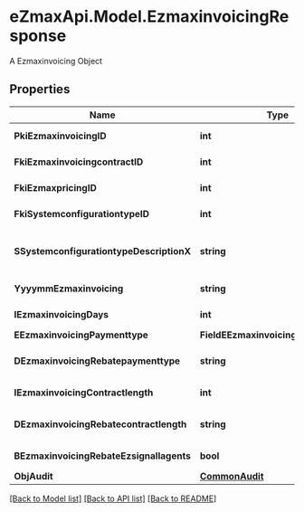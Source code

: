 # eZmaxApi.Model.EzmaxinvoicingResponse
A Ezmaxinvoicing Object

## Properties

Name | Type | Description | Notes
------------ | ------------- | ------------- | -------------
**PkiEzmaxinvoicingID** | **int** | The unique ID of the Ezmaxinvoicing | [optional] 
**FkiEzmaxinvoicingcontractID** | **int** | The unique ID of the Ezmaxinvoicingcontract | 
**FkiEzmaxpricingID** | **int** | The unique ID of the Ezmaxpricing | 
**FkiSystemconfigurationtypeID** | **int** | The unique ID of the Systemconfigurationtype | 
**SSystemconfigurationtypeDescriptionX** | **string** | The description of the Systemconfigurationtype in the language of the requester | 
**YyyymmEzmaxinvoicing** | **string** | The YYYYMM period of the Ezmaxinvoicing | 
**IEzmaxinvoicingDays** | **int** | The number of days invoiced | 
**EEzmaxinvoicingPaymenttype** | **FieldEEzmaxinvoicingPaymenttype** |  | 
**DEzmaxinvoicingRebatepaymenttype** | **string** | The percentage of rebate depending of the payment type | 
**IEzmaxinvoicingContractlength** | **int** | The length of the contract in years | 
**DEzmaxinvoicingRebatecontractlength** | **string** | The percentage of rebate depending of the contract length | 
**BEzmaxinvoicingRebateEzsignallagents** | **bool** | Whether the rebate for eZsign is for all agents | 
**ObjAudit** | [**CommonAudit**](CommonAudit.md) |  | [optional] 

[[Back to Model list]](../README.md#documentation-for-models) [[Back to API list]](../README.md#documentation-for-api-endpoints) [[Back to README]](../README.md)

